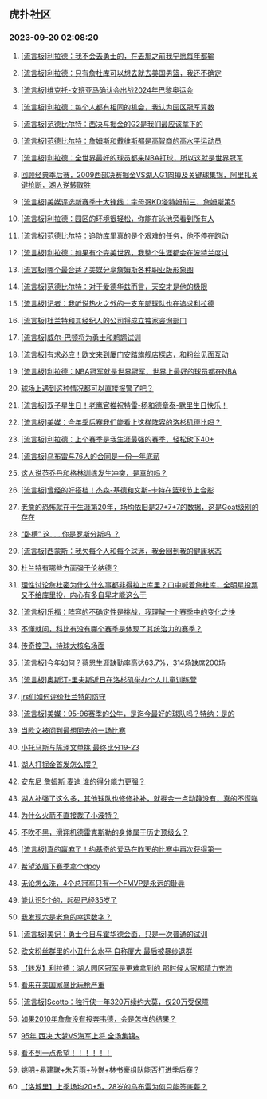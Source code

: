 ## 虎扑社区 
### 2023-09-20 02:08:20

1. [[流言板]利拉德：我不会去勇士的，在去那之前我宁愿每年都输](https://bbs.hupu.com/62161012.html)

2. [[流言板]利拉德：只有詹杜库可以想去就去美国男篮，我还不确定](https://bbs.hupu.com/62160780.html)

3. [[流言板]维克托-文班亚马确认会出战2024年巴黎奥运会](https://bbs.hupu.com/62160331.html)

4. [[流言板]利拉德：每个人都有相同的机会，我认为园区冠军算数](https://bbs.hupu.com/62160976.html)

5. [[流言板]范德比尔特：西决与掘金的G2是我们最应该拿下的](https://bbs.hupu.com/62160670.html)

6. [[流言板]范德比尔特：詹姆斯和戴维斯都是高智商的高水平运动员](https://bbs.hupu.com/62161248.html)

7. [[流言板]利拉德：全世界最好的球员都来NBA打球，所以这就是世界冠军](https://bbs.hupu.com/62161310.html)

8. [回顾经典季后赛，2009西部决赛掘金VS湖人G1肉搏及关键球集锦，阿里扎关键抢断，湖人逆转取胜](https://bbs.hupu.com/62157893.html)

9. [[流言板]美媒评选新赛季十大锋线：字母哥KD塔特姆前三，詹姆斯第5](https://bbs.hupu.com/62161123.html)

10. [[流言板]利拉德：园区的环境很轻松，你能在泳池旁看到所有人](https://bbs.hupu.com/62161028.html)

11. [[流言板]范德比尔特：追防库里真的是个艰难的任务，他不停在跑动](https://bbs.hupu.com/62160550.html)

12. [[流言板]利拉德：如果有个完美世界，我整个生涯都会在波特兰度过](https://bbs.hupu.com/62160789.html)

13. [[流言板]哪个最合适？美媒分享詹姆斯各种职业版形象图](https://bbs.hupu.com/62157638.html)

14. [[流言板]范德比尔特：对于爱德华兹而言，天空才是他的极限](https://bbs.hupu.com/62161004.html)

15. [[流言板]记者：我听说热火之外的一支东部球队也在追求利拉德](https://bbs.hupu.com/62161610.html)

16. [[流言板]杜兰特和其经纪人的公司将成立独家咨询部门](https://bbs.hupu.com/62161534.html)

17. [[流言板]威尔-巴顿将为勇士和鹈鹕试训](https://bbs.hupu.com/62156474.html)

18. [[流言板]有求必应！欧文来到厦门安踏旗舰店探店，和粉丝见面互动](https://bbs.hupu.com/62158902.html)

19. [[流言板]利拉德：NBA冠军就是世界冠军，世界上最好的球员都在NBA](https://bbs.hupu.com/62158001.html)

20. [球场上遇到这种情况都可以直接报警了吧？](https://bbs.hupu.com/62160216.html)

21. [[流言板]双子星生日！老鹰官推祝特雷-杨和德章泰-默里生日快乐！](https://bbs.hupu.com/62161177.html)

22. [[流言板]美媒：今年季后赛我们能看上这样阵容的洛杉矶德比吗？](https://bbs.hupu.com/62159225.html)

23. [[流言板]利拉德：上个赛季是我生涯最强的赛季，轻松砍下40+](https://bbs.hupu.com/62157823.html)

24. [[流言板]乌布雷与76人的合同是一份一年底薪](https://bbs.hupu.com/62156042.html)

25. [这人说范乔丹和格林训练发生冲突，是真的吗？](https://bbs.hupu.com/62159878.html)

26. [[流言板]曾经的好搭档！杰森-基德和文斯-卡特在篮球节上合影](https://bbs.hupu.com/62160880.html)

27. [老詹的恐怖就在于生涯第20年，场均依旧是27+7+7的数据，这是Goat级别的存在](https://bbs.hupu.com/62160926.html)

28. [“卧槽”  这……你是罗斯分斯吗 ？](https://bbs.hupu.com/62156862.html)

29. [[流言板]西蒙斯：我欠每个人和每个球迷，我会回到我的健康状态](https://bbs.hupu.com/62154880.html)

30. [杜兰特有哪些方面强于伦纳德？](https://bbs.hupu.com/62159712.html)

31. [理性讨论詹杜密为什么什么事都非得拉上库里？口中喊着詹杜库，全明星投票又不给库里投，内心有多自卑才能这么干](https://bbs.hupu.com/62161323.html)

32. [[流言板]乐福：阵容的不确定性是挑战，我理解一个赛季中的变化之快](https://bbs.hupu.com/62161517.html)

33. [不懂就问，科比有没有哪个赛季是体现了其统治力的赛季？](https://bbs.hupu.com/62160165.html)

34. [传奇控卫，持球大核名场面](https://bbs.hupu.com/62160003.html)

35. [[流言板]今年如何？蔡恩生涯缺勤率高达63.7%，314场缺席200场](https://bbs.hupu.com/62154555.html)

36. [[流言板]奥斯汀-里夫斯近日在洛杉矶举办个人儿童训练营](https://bbs.hupu.com/62157246.html)

37. [jrs们如何评价杜兰特的防守](https://bbs.hupu.com/62160610.html)

38. [[流言板]美媒：95-96赛季的公牛，是迄今最好的球队吗？特纳：是的](https://bbs.hupu.com/62159268.html)

39. [当欧文被问到最想回去的一场比赛](https://bbs.hupu.com/62161209.html)

40. [小托马斯与陈泽文单挑   最终比分19-23](https://bbs.hupu.com/62154887.html)

41. [湖人打掘金首发怎么摆？](https://bbs.hupu.com/62160702.html)

42. [安东尼 詹姆斯 麦迪 谁的得分能力更强？](https://bbs.hupu.com/62161831.html)

43. [湖人补强了这么多，其他球队也修修补补，就掘金一点动静没有，真的不慌咩](https://bbs.hupu.com/62160700.html)

44. [为什么火箭不直接裁了小波特？](https://bbs.hupu.com/62161793.html)

45. [不吹不黑，滑翔机德雷克斯勒的身体属于历史顶级么？](https://bbs.hupu.com/62158175.html)

46. [[流言板]真的赢麻了！约基奇的爱马在昨天的比赛中再次获得第一](https://bbs.hupu.com/62155108.html)

47. [希望浓眉下赛季拿个dpoy](https://bbs.hupu.com/62160946.html)

48. [无论怎么洗，4个总冠军只有一个FMVP是永远的耻辱](https://bbs.hupu.com/62160215.html)

49. [能认识5个的，起码已经35岁了](https://bbs.hupu.com/62160997.html)

50. [我发现六是老詹的幸运数字？](https://bbs.hupu.com/62161544.html)

51. [[流言板]美记：勇士今日与霍华德会面，只是一次普通的试训](https://bbs.hupu.com/62153465.html)

52. [欧文粉丝群里的小丑什么水平 自称厦大 最后被暴纱退群](https://bbs.hupu.com/62159469.html)

53. [【转发】利拉德：湖人园区冠军是更难拿到的 那时候大家都精力充沛](https://bbs.hupu.com/62160917.html)

54. [看来在美国家暴比玩枪严重](https://bbs.hupu.com/62161300.html)

55. [[流言板]Scotto：独行侠一年320万续约大莫，仅20万受保障](https://bbs.hupu.com/62154961.html)

56. [如果2010年詹詹没有投奔韦德，会是怎样的结果？](https://bbs.hupu.com/62161368.html)

57. [95年 西决 大梦VS海军上将 全场集锦~](https://bbs.hupu.com/62159957.html)

58. [看不到一点希望！！！！！！](https://bbs.hupu.com/62161307.html)

59. [姚明+易建联+朱芳雨+孙悦+林书豪组队能否打进季后赛？](https://bbs.hupu.com/62159911.html)

60. [【洛城里】上季场均20+5，28岁的乌布雷为何只能签底薪？](https://bbs.hupu.com/62157225.html)

